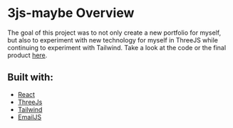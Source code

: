 # 3js-maybe Overview

The goal of this project was to not only create a new portfolio for myself, but also to experiment with new technology for myself in ThreeJS while continuing to experiment with Tailwind. Take a look at the code or the final product [here](http://tainerasmussen.com).

## Built with:
- [React](https://beta.reactjs.org/learn)
- [ThreeJs](https://docs.pmnd.rs/react-three-fiber/getting-started/introduction)
- [Tailwind](https://tailwindcss.com/docs/installation)
- [EmailJS](https://www.emailjs.com/docs/introduction/how-does-emailjs-work/)

